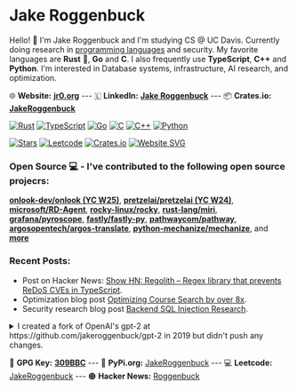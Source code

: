 # Jake Roggenbuck

Hello! 👋 I'm Jake Roggenbuck and I'm studying CS @ UC Davis. Currently doing research in [programming languages](https://en.wikipedia.org/wiki/Programming_language_theory) and security. My favorite languages are **Rust** :crab:, **Go** and **C**. I also frequently use **TypeScript**, **C++** and **Python**. I'm interested in Database systems, infrastructure, AI research, and optimization.

🌐 **Website:**  [**jr0.org**](https://jr0.org) --- 🇱 **LinkedIn:** [**Jake Roggenbuck**](https://www.linkedin.com/in/jakeroggenbuck) --- 📦 **Crates.io:** [**JakeRoggenbuck**](https://crates.io/users/JakeRoggenbuck)

<!--
[![LeetCode Stats](https://leetcard.jacoblin.cool/JakeRoggenbuck?theme=catppuccinMocha&font=Roboto%20Mono)](https://leetcode.com/u/jakeroggenbuck/)

[![Stats](https://github-readme-stats.vercel.app/api?username=jakeroggenbuck&count_private=true&theme=nord&hide_border=true)](#)

[![Streak](https://github-readme-streak-stats.herokuapp.com/?user=jakeroggenbuck&hide_border=true&theme=nord)](#)
-->

[![Rust](https://img.shields.io/badge/Rust-1A5D8A?style=for-the-badge&logo=rust&logoColor=white)](https://github.com/JakeRoggenbuck?tab=repositories&q=&type=&language=rust&sort=stargazers)
[![TypeScript](https://img.shields.io/badge/typescript-%23007ACC.svg?style=for-the-badge&logo=typescript&logoColor=white)](https://github.com/JakeRoggenbuck?tab=repositories&q=&type=&language=typescript)
[![Go](https://img.shields.io/badge/Go-00ADD8?style=for-the-badge&logo=go&logoColor=white)](https://github.com/JakeRoggenbuck?tab=repositories&q=&type=&language=go&sort=stargazers)
[![C](https://img.shields.io/badge/C-00599C?style=for-the-badge&logo=c&logoColor=white)](https://github.com/JakeRoggenbuck?tab=repositories&q=&type=&language=c&sort=stargazers)
[![C++](https://img.shields.io/badge/C%2B%2B-00599C?style=for-the-badge&logo=c%2B%2B&logoColor=white)](https://github.com/JakeRoggenbuck?tab=repositories&q=&type=&language=c%2B%2B&sort=stargazers)
[![Python](https://img.shields.io/badge/Python-3776AB?style=for-the-badge&logo=python&logoColor=white)](https://github.com/JakeRoggenbuck?tab=repositories&q=&type=&language=python&sort=stargazers)

[![Stars](https://img.shields.io/github/stars/jakeroggenbuck?style=for-the-badge)](https://github.com/JakeRoggenbuck)
[![Leetcode](https://img.shields.io/badge/leetcode-orange?style=for-the-badge)](https://leetcode.com/u/jakeroggenbuck/)
[![Crates.io](https://img.shields.io/crates/udt/126889?style=for-the-badge)](https://crates.io/users/jakeroggenbuck)
[![Website SVG](https://nextjs-fastapi-starter-alpha-blue.vercel.app/api/py/website)](https://jr0.org) <!-- Custom color changing badge! -->

### Open Source 💻 - I've contributed to the following open source projecrs:<br>

[**onlook-dev/onlook (YC W25)**](https://github.com/onlook-dev/onlook),
[**pretzelai/pretzelai (YC W24)**](https://github.com/pretzelai/pretzelai),
[**microsoft/RD-Agent**](https://github.com/microsoft/RD-Agent),
[**rocky-linux/rocky**](https://github.com/rocky-linux/rocky), 
[**rust-lang/miri**](https://github.com/rust-lang/miri/commit/6fee850a46872b39a92df4a1deb0c5a60cd60dc1), <!-- the changes to squash merged so they don't appear as a seperate commit -->
[**grafana/pyroscope**](https://github.com/grafana/pyroscope),
[**fastly/fastly-py**](https://github.com/fastly/fastly-py),
[**pathwaycom/pathway**](https://github.com/pathwaycom/pathway),
[**argosopentech/argos-translate**](https://github.com/argosopentech/argos-translate),
[**python-mechanize/mechanize**](https://github.com/python-mechanize/mechanize), and [**more**](https://github.com/JakeRoggenbuck?tab=repositories&q=&type=&language=&sort=stargazers)

### Recent Posts:

- Post on Hacker News: [Show HN: Regolith – Regex library that prevents ReDoS CVEs in TypeScript](https://news.ycombinator.com/item?id=45034957).
- Optimization blog post [Optimizing Course Search by over 8x](https://jr0.org/posts/optimizing-course-api/).
- Security research blog post [Backend SQL Injection Research](https://jr0.org/posts/backend-sql-report/).

<details>
<summary>I created a fork of OpenAI's gpt-2 at https://github.com/jakeroggenbuck/gpt-2 in 2019 but didn't push any changes.
</summary>
- I still cannot believe how implactful this one project has been on the world as a whole and on software engineering especially<br>
- You can verify the creation date with GitHub's api at https://api.github.com/repos/jakeroggenbuck/gpt-2 and look at the `created_at` field
</details>

🔑 **GPG Key:** [**309BBC**](https://github.com/JakeRoggenbuck.gpg) --- 🐍 **PyPi.org:** [JakeRoggenbuck](pypi.org/user/JakeRoggenbuck) --- 💻 **Leetcode:** [JakeRoggenbuck](https://leetcode.com/u/JakeRoggenbuck) --- 🟠 **Hacker News:** [Roggenbuck](https://news.ycombinator.com/user?id=Roggenbuck)

<!-- Maybe when I have more top projects I will include this
**Top Project:**

[![ACS](https://img.shields.io/badge/Auto%20Clock%20Speed-blue?style=for-the-badge)](https://github.com/JakeRoggenbuck/auto-clock-speed)
[![Downloads](https://img.shields.io/crates/d/autoclockspeed?style=for-the-badge)](https://crates.io/crates/autoclockspeed)
[![GitHub Repo stars](https://img.shields.io/github/stars/jakeroggenbuck/auto-clock-speed?style=for-the-badge)](https://github.com/JakeRoggenbuck/auto-clock-speed)
-->
